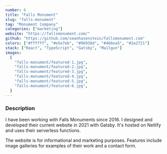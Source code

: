```yaml
---
number: 6
title: "Falls Monument"
slug: "falls-monument"
tag: "Monument Company"
categories: ["marketing"]
website: "https://fallsmonument.com/"
github: "https://github.com/seanhasenstein/fallsmonument.com"
colors: ["#ffffff", "#e5e7eb", "#96938d", "#466ea5", "#2a2721"]
stack: ["React", "TypeScript", "Gatsby", "Mailgun"]
images:
  [
    "falls-monument/featured-1.jpg",
    "falls-monument/featured-2.jpg",
    "falls-monument/featured-3.jpg",
    "falls-monument/featured-4.jpg",
    "falls-monument/featured-5.jpg",
    "falls-monument/featured-6.jpg",
  ]
---
```


### Description

I have been working with Falls Monuments since 2016. I designed and developed their current website in 2021 with Gatsby. It's hosted on Netlify and uses their serverless functions.

The website is for informational and marketing purposes. Features include image galleries for examples of their work and a contact form.
